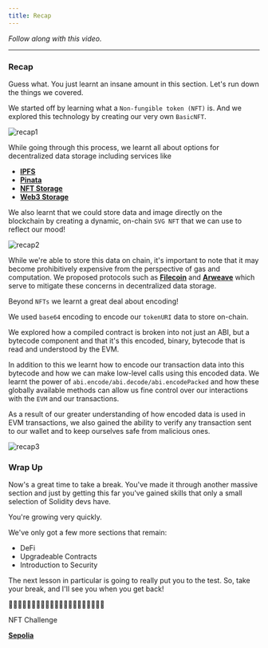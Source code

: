 ```yaml
---
title: Recap
---
```


_Follow along with this video._

---

### Recap

Guess what. You just learnt an insane amount in this section. Let's run down the things we covered.

We started off by learning what a `Non-fungible token (NFT)` is. And we explored this technology by creating our very own `BasicNFT`.

![recap1](/foundry-nfts/24-recap/recap1.png)

While going through this process, we learnt all about options for decentralized data storage including services like

- [**IPFS**](https://ipfs.tech/)
- [**Pinata**](https://www.pinata.cloud/)
- [**NFT Storage**](https://nft.storage/)
- [**Web3 Storage**](https://web3.storage/)

We also learnt that we could store data and image directly on the blockchain by creating a dynamic, on-chain `SVG NFT` that we can use to reflect our mood!

![recap2](/foundry-nfts/24-recap/recap2.png)

While we're able to store this data on chain, it's important to note that it may become prohibitively expensive from the perspective of gas and computation. We proposed protocols such as [**Filecoin**](https://filecoin.io/) and [**Arweave**](https://arweave.org/) which serve to mitigate these concerns in decentralized data storage.

Beyond `NFTs` we learnt a great deal about encoding!

We used `base64` encoding to encode our `tokenURI` data to store on-chain.

We explored how a compiled contract is broken into not just an ABI, but a bytecode component and that it's this encoded, binary, bytecode that is read and understood by the EVM.

In addition to this we learnt how to encode our transaction data into this bytecode and how we can make low-level calls using this encoded data. We learnt the power of `abi.encode/abi.decode/abi.encodePacked` and how these globally available methods can allow us fine control over our interactions with the `EVM` and our transactions.

As a result of our greater understanding of how encoded data is used in EVM transactions, we also gained the ability to verify any transaction sent to our wallet and to keep ourselves safe from malicious ones.

![recap3](/foundry-nfts/24-recap/recap3.png)

### Wrap Up

Now's a great time to take a break. You've made it through another massive section and just by getting this far you've gained skills that only a small selection of Solidity devs have.

You're growing very quickly.

We've only got a few more sections that remain:

- DeFi
- Upgradeable Contracts
- Introduction to Security

The next lesson in particular is going to really put you to the test. So, take your break, and I'll see you when you get back!

🎊🎊🎊🎊🎊🎊🎊🎊🎊🎊🎊🎊🎊🎊🎊🎊🎊🎊🎊🎊🎊

NFT Challenge

[**Sepolia**](https://sepolia.etherscan.io/address/0x93c7A945af9c453a8c932bf47683B5eB8C2F8792#code)
